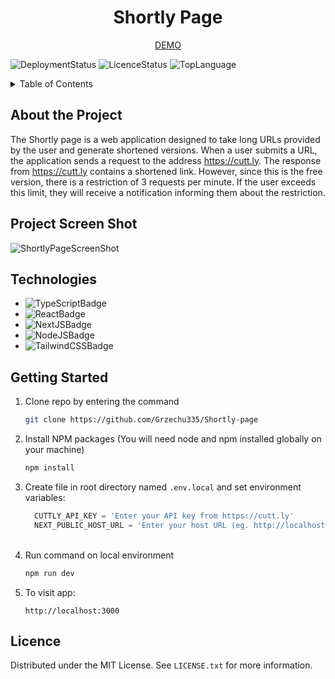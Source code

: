 <div align='center'>
  <h1>Shortly Page</h1>
  <p><a href='https://shortly-page.vercel.app/'>DEMO</a></p>
 </div>
 
 ![DeploymentStatus]
 ![LicenceStatus]
 ![TopLanguage]
 
<!-- Table of contents  -->
<details>
  <summary>Table of Contents</summary>
  <ol>
    <li><a href="#about-the-project">About the Project</a></li>
    <li><a href="#project-screen-shot">Project Screen Shot</a></li>
    <li><a href="#technologies">Technologies</a></li>
    <li><a href="#getting-started">Getting started</a></li>
  </ol>
  </details>
  

<!-- Content -->

<!-- ABOUT THE PROJECT -->
## About the Project
The Shortly page is a web application designed to take long URLs provided by the user and generate shortened versions. When a user submits a URL, the application sends a request to the address https://cutt.ly. The response from https://cutt.ly contains a shortened link. However, since this is the free version, there is a restriction of 3 requests per minute. If the user exceeds this limit, they will receive a notification informing them about the restriction.


<!-- PROJECT SCREEN SHOT -->
## Project Screen Shot
![ShortlyPageScreenShot]

<!--  TECHNOLOGIES -->
## Technologies
- ![TypeScriptBadge]
- ![ReactBadge]
- ![NextJSBadge]
- ![NodeJSBadge]
- ![TailwindCSSBadge]

<!-- GETTING STARTED -->
## Getting Started

1. Clone repo by entering the command
   ```sh
   git clone https://github.com/Grzechu335/Shortly-page
   ```
2. Install NPM packages (You will need node and npm installed globally on your machine)
   ```sh
   npm install 
   ```
3. Create file in root directory named ```.env.local``` and set environment variables: 
    ```js
      CUTTLY_API_KEY = 'Enter your API key from https://cutt.ly'
      NEXT_PUBLIC_HOST_URL = 'Enter your host URL (eg. http://localhost:3000)'
    ```
    <br/>
 4. Run command on local environment
    ```sh
    npm run dev
    ```
 5. To visit app: 
    ```
    http://localhost:3000
    ```
    
<!--   LICENCE   -->
## Licence
Distributed under the MIT License. See `LICENSE.txt` for more information.

<!-- Links -->

[DeploymentStatus]: https://img.shields.io/github/deployments/grzechu335/shortly-page/production?style=for-the-badge
[LicenceStatus]: https://img.shields.io/github/license/grzechu335/shortly-page?style=for-the-badge
[TopLanguage]: https://img.shields.io/github/languages/top/grzechu335/shortly-page?style=for-the-badge
[TypeScriptBadge]: https://img.shields.io/badge/typescript-%23007ACC.svg?style=for-the-badge&logo=typescript&logoColor=white
[ReactBadge]:https://img.shields.io/badge/react-%2320232a.svg?style=for-the-badge&logo=react&logoColor=%2361DAFB
[NextJSBadge]:https://img.shields.io/badge/Next-black?style=for-the-badge&logo=next.js&logoColor=white
[NodeJSBadge]:https://img.shields.io/badge/node.js-6DA55F?style=for-the-badge&logo=node.js&logoColor=white
[TailwindCSSBadge]:https://img.shields.io/badge/tailwindcss-%2338B2AC.svg?style=for-the-badge&logo=tailwind-css&logoColor=white

[ShortlyPageScreenShot]:https://cdn.sanity.io/images/9taph1g5/production/a773f8939bd384f7987f07afa6f140e4fa5dc381-2780x2006.png

[DemoLink]: https://shortly-page.vercel.app/




